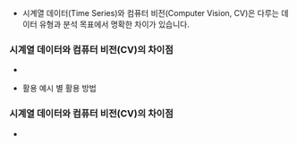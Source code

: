 

+   시계열 데이터(Time Series)와 컴퓨터 비전(Computer Vision, CV)은 다루는 데이터 유형과 분석 목표에서 명확한 차이가 있습니다.

### 시계열 데이터와 컴퓨터 비전(CV)의 차이점
+   <imgs src="imgs\시계열 데이터와 CV의 차이점.PNG">

+   활용 예시 별 활용 방법

### 시계열 데이터와 컴퓨터 비전(CV)의 차이점
+   <imgs src="imgs/시계열 데이터와 CV 예시 별 활용 방법.PNG">